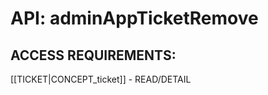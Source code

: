 # API: adminAppTicketRemove


## ACCESS REQUIREMENTS: ##
[[TICKET|CONCEPT_ticket]] - READ/DETAIL



